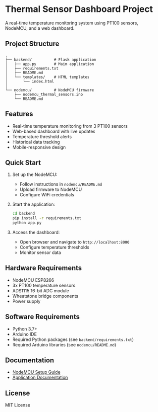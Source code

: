 # Thermal Sensor Dashboard Project

A real-time temperature monitoring system using PT100 sensors, NodeMCU, and a web dashboard.

## Project Structure

```
.
├── backend/          # Flask application
│   ├── app.py        # Main application
│   ├── requirements.txt
│   ├── README.md
│   └── templates/    # HTML templates
│       └── index.html
│
└── nodemcu/          # NodeMCU firmware
    ├── nodemcu_thermal_sensors.ino
    └── README.md
```

## Features

- Real-time temperature monitoring from 3 PT100 sensors
- Web-based dashboard with live updates
- Temperature threshold alerts
- Historical data tracking
- Mobile-responsive design

## Quick Start

1. Set up the NodeMCU:
   - Follow instructions in `nodemcu/README.md`
   - Upload firmware to NodeMCU
   - Configure WiFi credentials

2. Start the application:
   ```bash
   cd backend
   pip install -r requirements.txt
   python app.py
   ```

3. Access the dashboard:
   - Open browser and navigate to `http://localhost:8000`
   - Configure temperature thresholds
   - Monitor sensor data

## Hardware Requirements

- NodeMCU ESP8266
- 3x PT100 temperature sensors
- ADS1115 16-bit ADC module
- Wheatstone bridge components
- Power supply

## Software Requirements

- Python 3.7+
- Arduino IDE
- Required Python packages (see `backend/requirements.txt`)
- Required Arduino libraries (see `nodemcu/README.md`)

## Documentation

- [NodeMCU Setup Guide](nodemcu/README.md)
- [Application Documentation](backend/README.md)

## License

MIT License 